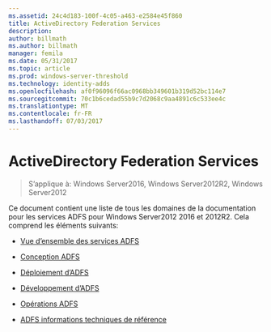 ```yaml
---
ms.assetid: 24c4d183-100f-4c05-a463-e2584e45f860
title: ActiveDirectory Federation Services
description: 
author: billmath
ms.author: billmath
manager: femila
ms.date: 05/31/2017
ms.topic: article
ms.prod: windows-server-threshold
ms.technology: identity-adds
ms.openlocfilehash: af0f96096f66ac0968bb349601b319d52bc114e7
ms.sourcegitcommit: 70c1b6cedad55b9c7d2068c9aa4891c6c533ee4c
ms.translationtype: MT
ms.contentlocale: fr-FR
ms.lasthandoff: 07/03/2017
---
```

# <a name="active-directory-federation-services"></a>ActiveDirectory Federation Services

>S’applique à: Windows Server2016, Windows Server2012R2, Windows Server2012 
  
Ce document contient une liste de tous les domaines de la documentation pour les services ADFS pour Windows Server2012 2016 et 2012R2.  Cela comprend les éléments suivants:  
  
* [Vue d’ensemble des services ADFS](ad-fs/AD-FS-2016-Overview.md)

* [Conception ADFS](ad-fs/AD-FS-Design.md)
  
* [Déploiement d’ADFS](ad-fs/AD-FS-Deployment.md)  
  
* [Développement d’ADFS](ad-fs/AD-FS-Development.md)  
  
* [Opérations ADFS](ad-fs/AD-FS-2016-Operations.md)

* [ADFS informations techniques de référence](ad-fs/AD-FS-Technical-Reference.md)


